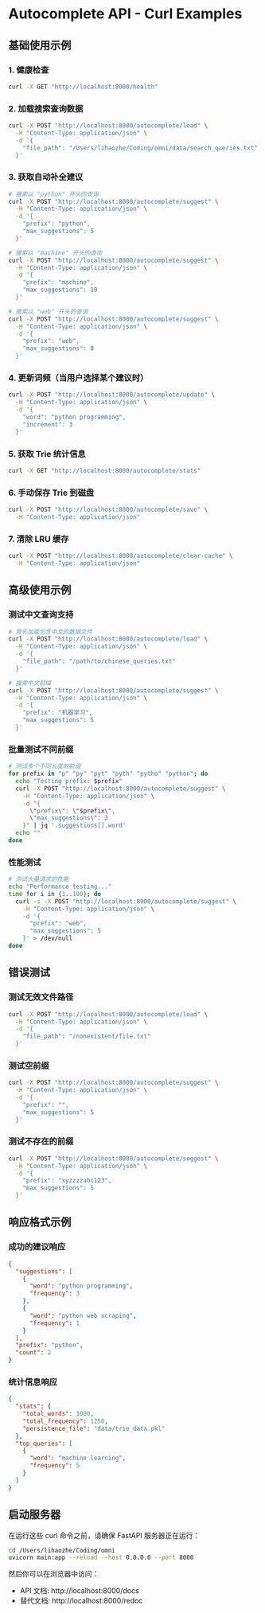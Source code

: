 # Autocomplete API - Curl Examples

## 基础使用示例

### 1. 健康检查

```bash
curl -X GET "http://localhost:8000/health"
```

### 2. 加载搜索查询数据

```bash
curl -X POST "http://localhost:8000/autocomplete/load" \
  -H "Content-Type: application/json" \
  -d '{
    "file_path": "/Users/lihaozhe/Coding/omni/data/search_queries.txt"
  }'
```

### 3. 获取自动补全建议

```bash
# 搜索以 "python" 开头的查询
curl -X POST "http://localhost:8000/autocomplete/suggest" \
  -H "Content-Type: application/json" \
  -d '{
    "prefix": "python",
    "max_suggestions": 5
  }'

# 搜索以 "machine" 开头的查询
curl -X POST "http://localhost:8000/autocomplete/suggest" \
  -H "Content-Type: application/json" \
  -d '{
    "prefix": "machine",
    "max_suggestions": 10
  }'

# 搜索以 "web" 开头的查询
curl -X POST "http://localhost:8000/autocomplete/suggest" \
  -H "Content-Type: application/json" \
  -d '{
    "prefix": "web",
    "max_suggestions": 8
  }'
```

### 4. 更新词频（当用户选择某个建议时）

```bash
curl -X POST "http://localhost:8000/autocomplete/update" \
  -H "Content-Type: application/json" \
  -d '{
    "word": "python programming",
    "increment": 3
  }'
```

### 5. 获取 Trie 统计信息

```bash
curl -X GET "http://localhost:8000/autocomplete/stats"
```

### 6. 手动保存 Trie 到磁盘

```bash
curl -X POST "http://localhost:8000/autocomplete/save" \
  -H "Content-Type: application/json"
```

### 7. 清除 LRU 缓存

```bash
curl -X POST "http://localhost:8000/autocomplete/clear-cache" \
  -H "Content-Type: application/json"
```

## 高级使用示例

### 测试中文查询支持

```bash
# 首先加载包含中文的数据文件
curl -X POST "http://localhost:8000/autocomplete/load" \
  -H "Content-Type: application/json" \
  -d '{
    "file_path": "/path/to/chinese_queries.txt"
  }'

# 搜索中文前缀
curl -X POST "http://localhost:8000/autocomplete/suggest" \
  -H "Content-Type: application/json" \
  -d '{
    "prefix": "机器学习",
    "max_suggestions": 5
  }'
```

### 批量测试不同前缀

```bash
# 测试多个不同长度的前缀
for prefix in "p" "py" "pyt" "pyth" "pytho" "python"; do
  echo "Testing prefix: $prefix"
  curl -X POST "http://localhost:8000/autocomplete/suggest" \
    -H "Content-Type: application/json" \
    -d "{
      \"prefix\": \"$prefix\",
      \"max_suggestions\": 3
    }" | jq '.suggestions[].word'
  echo ""
done
```

### 性能测试

```bash
# 测试大量请求的性能
echo "Performance testing..."
time for i in {1..100}; do
  curl -s -X POST "http://localhost:8000/autocomplete/suggest" \
    -H "Content-Type: application/json" \
    -d '{
      "prefix": "web",
      "max_suggestions": 5
    }' > /dev/null
done
```

## 错误测试

### 测试无效文件路径

```bash
curl -X POST "http://localhost:8000/autocomplete/load" \
  -H "Content-Type: application/json" \
  -d '{
    "file_path": "/nonexistent/file.txt"
  }'
```

### 测试空前缀

```bash
curl -X POST "http://localhost:8000/autocomplete/suggest" \
  -H "Content-Type: application/json" \
  -d '{
    "prefix": "",
    "max_suggestions": 5
  }'
```

### 测试不存在的前缀

```bash
curl -X POST "http://localhost:8000/autocomplete/suggest" \
  -H "Content-Type: application/json" \
  -d '{
    "prefix": "xyzzzzabc123",
    "max_suggestions": 5
  }'
```

## 响应格式示例

### 成功的建议响应

```json
{
  "suggestions": [
    {
      "word": "python programming",
      "frequency": 3
    },
    {
      "word": "python web scraping",
      "frequency": 1
    }
  ],
  "prefix": "python",
  "count": 2
}
```

### 统计信息响应

```json
{
  "stats": {
    "total_words": 1000,
    "total_frequency": 1250,
    "persistence_file": "data/trie_data.pkl"
  },
  "top_queries": [
    {
      "word": "machine learning",
      "frequency": 5
    }
  ]
}
```

## 启动服务器

在运行这些 curl 命令之前，请确保 FastAPI 服务器正在运行：

```bash
cd /Users/lihaozhe/Coding/omni
uvicorn main:app --reload --host 0.0.0.0 --port 8000
```

然后你可以在浏览器中访问：

- API 文档: http://localhost:8000/docs
- 替代文档: http://localhost:8000/redoc
